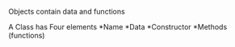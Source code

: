 
Objects contain data and functions


A Class has Four elements
*Name
*Data
*Constructor
*Methods (functions)
